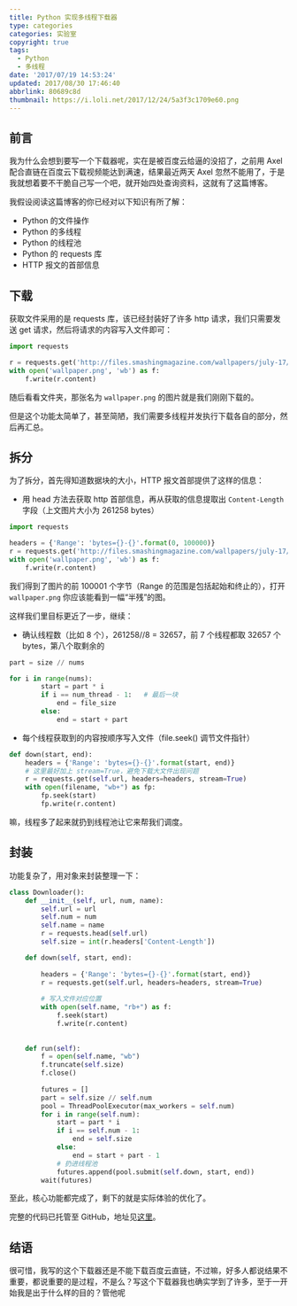 ```yaml
---
title: Python 实现多线程下载器
type: categories
categories: 实验室
copyright: true
tags:
  - Python
  - 多线程
date: '2017/07/19 14:53:24'
updated: 2017/08/30 17:46:40
abbrlink: 80689c8d
thumbnail: https://i.loli.net/2017/12/24/5a3f3c1709e60.png
---
```


## 前言

我为什么会想到要写一个下载器呢，实在是被百度云给逼的没招了，之前用 Axel 配合直链在百度云下载视频能达到满速，结果最近两天 Axel 忽然不能用了，于是我就想着要不干脆自己写一个吧，就开始四处查询资料，这就有了这篇博客。

我假设阅读这篇博客的你已经对以下知识有所了解：

- Python 的文件操作
- Python 的多线程
- Python 的线程池
- Python 的 requests 库
- HTTP 报文的首部信息

<!-- more -->

## 下载

获取文件采用的是 requests 库，该已经封装好了许多 http 请求，我们只需要发送 get 请求，然后将请求的内容写入文件即可：

```python
import requests

r = requests.get('http://files.smashingmagazine.com/wallpapers/july-17/summer-cannonball/cal/july-17-summer-cannonball-cal-1920x1080.png')
with open('wallpaper.png', 'wb') as f:
    f.write(r.content)
```

随后看看文件夹，那张名为 `wallpaper.png` 的图片就是我们刚刚下载的。

但是这个功能太简单了，甚至简陋，我们需要多线程并发执行下载各自的部分，然后再汇总。

## 拆分

为了拆分，首先得知道数据块的大小，HTTP 报文首部提供了这样的信息：

- 用 head 方法去获取 http 首部信息，再从获取的信息提取出 `Content-Length` 字段（上文图片大小为 261258 bytes）

```python
import requests

headers = {'Range': 'bytes={}-{}'.format(0, 100000)}
r = requests.get('http://files.smashingmagazine.com/wallpapers/july-17/summer-cannonball/cal/july-17-summer-cannonball-cal-1920x1080.png', headers = headers)
with open('wallpaper.png', 'wb') as f:
    f.write(r.content)
```

我们得到了图片的前 100001 个字节（Range 的范围是包括起始和终止的），打开 `wallpaper.png` 你应该能看到一幅“半残”的图。

这样我们里目标更近了一步，继续：

- 确认线程数（比如 8 个），261258//8 = 32657，前 7 个线程都取 32657 个 bytes，第八个取剩余的


```python
part = size // nums

for i in range(nums):
        start = part * i
        if i == num_thread - 1:   # 最后一块
            end = file_size
        else:
            end = start + part
```

- 每个线程获取到的内容按顺序写入文件（file.seek() 调节文件指针）


```python
def down(start, end):
	headers = {'Range': 'bytes={}-{}'.format(start, end)}
	# 这里最好加上 stream=True，避免下载大文件出现问题
	r = requests.get(self.url, headers=headers, stream=True)
	with open(filename, "wb+") as fp:
        fp.seek(start)
        fp.write(r.content)
```

嘛，线程多了起来就扔到线程池让它来帮我们调度。

## 封装

功能复杂了，用对象来封装整理一下：

```python
class Downloader(): 
    def __init__(self, url, num, name):
        self.url = url
        self.num = num
        self.name = name
        r = requests.head(self.url)
        self.size = int(r.headers['Content-Length']) 

    def down(self, start, end):
        
        headers = {'Range': 'bytes={}-{}'.format(start, end)}
        r = requests.get(self.url, headers=headers, stream=True)
        
        # 写入文件对应位置
        with open(self.name, "rb+") as f:
            f.seek(start)
            f.write(r.content)
        
 
    def run(self):
        f = open(self.name, "wb")
        f.truncate(self.size)
        f.close()
        
        futures = []
        part = self.size // self.num 
        pool = ThreadPoolExecutor(max_workers = self.num)
        for i in range(self.num):
            start = part * i
            if i == self.num - 1:   
                end = self.size
            else:
                end = start + part - 1
            # 扔进线程池
            futures.append(pool.submit(self.down, start, end))
        wait(futures)
```

至此，核心功能都完成了，剩下的就是实际体验的优化了。

完整的代码已托管至 GitHub，地址见[这里](https://github.com/WincerChan/Py-Downloader)。

## 结语

很可惜，我写的这个下载器还是不能下载百度云直链，不过嘛，好多人都说结果不重要，都说重要的是过程，不是么？写这个下载器我也确实学到了许多，至于一开始我是出于什么样的目的？管他呢
